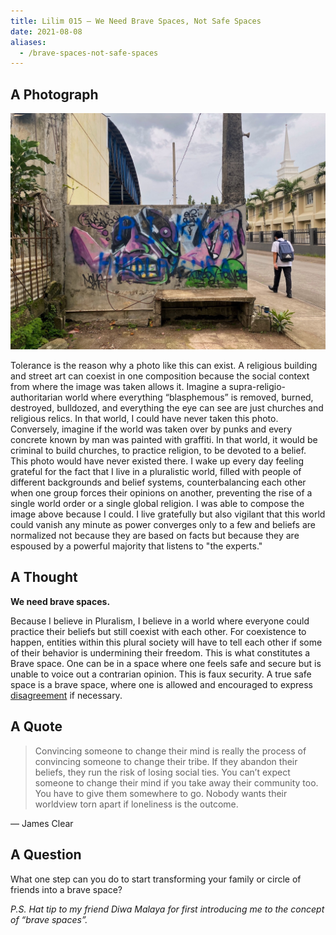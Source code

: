 ```yaml
---
title: Lilim 015 — We Need Brave Spaces, Not Safe Spaces
date: 2021-08-08
aliases:
  - /brave-spaces-not-safe-spaces
---
```

## A Photograph

![Graffiti and walking man](images/Tolerance.jpeg)

Tolerance is the reason why a photo like this can exist. A religious building and street art can coexist in one composition because the social context from where the image was taken allows it. Imagine a supra-religio-authoritarian world where everything “blasphemous” is removed, burned, destroyed, bulldozed, and everything the eye can see are just churches and religious relics. In that world, I could have never taken this photo. Conversely, imagine if the world was taken over by punks and every concrete known by man was painted with graffiti. In that world, it would be criminal to build churches, to practice religion, to be devoted to a belief. This photo would have never existed there. I wake up every day feeling grateful for the fact that I live in a pluralistic world, filled with people of different backgrounds and belief systems, counterbalancing each other when one group forces their opinions on another, preventing the rise of a single world order or a single global religion. I was able to compose the image above because I could. I live gratefully but also vigilant that this world could vanish any minute as power converges only to a few and beliefs are normalized not because they are based on facts but because they are espoused by a powerful majority that listens to "the experts."

## A Thought

**We need brave spaces.**

Because I believe in Pluralism, I believe in a world where everyone could practice their beliefs but still coexist with each other. For coexistence to happen, entities within this plural society will have to tell each other if some of their behavior is undermining their freedom. This is what constitutes a Brave space. One can be in a space where one feels safe and secure but is unable to voice out a contrarian opinion. This is faux security. A true safe space is a brave space, where one is allowed and encouraged to express [disagreement](/navigating-differences) if necessary.

## A Quote

> Convincing someone to change their mind is really the process of convincing someone to change their tribe. If they abandon their beliefs, they run the risk of losing social ties. You can’t expect someone to change their mind if you take away their community too. You have to give them somewhere to go.
Nobody wants their worldview torn apart if loneliness is the outcome.

— James Clear

## A Question

What one step can you do to start transforming your family or circle of friends into a brave space?

_P.S. Hat tip to my friend Diwa Malaya for first introducing me to the concept of “brave spaces”._
